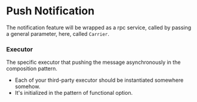 <!-- @format -->

# Push Notification
The notification feature will be wrapped as a rpc service, called by passing a general parameter, here, called `Carrier`.

### Executor
The specific executor that pushing the message asynchronously in the composition pattern.

- Each of your third-party executor should be instantiated somewhere somehow.
- It's initialized in the pattern of functional option.
